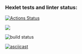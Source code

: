 ### Hexlet tests and linter status:
[![Actions Status](https://github.com/pkryazhev/backend-project-lvl1/workflows/hexlet-check/badge.svg)](https://github.com/pkryazhev/backend-project-lvl1/actions)

<a href="https://codeclimate.com/github/codeclimate/codeclimate/maintainability"><img src="https://api.codeclimate.com/v1/badges/a99a88d28ad37a79dbf6/maintainability" /></a>

![build status](https://github.com/pkryazhev/backend-project-lvl1/actions/workflows/github-actions.yml/badge.svg)

[![asciicast](https://asciinema.org/a/JEFZaqU61J5jRT5NGtxYOKR1Z.svg)](https://asciinema.org/a/JEFZaqU61J5jRT5NGtxYOKR1Z)
